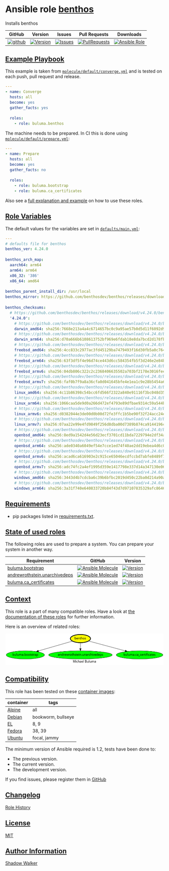 # Ansible role [benthos](https://galaxy.ansible.com/ui/standalone/roles/buluma/benthos/documentation)

Installs benthos

|GitHub|Version|Issues|Pull Requests|Downloads|
|------|-------|------|-------------|---------|
|[![github](https://github.com/buluma/ansible-role-benthos/actions/workflows/molecule.yml/badge.svg)](https://github.com/buluma/ansible-role-benthos/actions/workflows/molecule.yml)|[![Version](https://img.shields.io/github/release/buluma/ansible-role-benthos.svg)](https://github.com/buluma/ansible-role-benthos/releases/)|[![Issues](https://img.shields.io/github/issues/buluma/ansible-role-benthos.svg)](https://github.com/buluma/ansible-role-benthos/issues/)|[![PullRequests](https://img.shields.io/github/issues-pr-closed-raw/buluma/ansible-role-benthos.svg)](https://github.com/buluma/ansible-role-benthos/pulls/)|[![Ansible Role](https://img.shields.io/ansible/role/d/buluma/benthos)](https://galaxy.ansible.com/ui/standalone/roles/buluma/benthos/documentation)|

## [Example Playbook](#example-playbook)

This example is taken from [`molecule/default/converge.yml`](https://github.com/buluma/ansible-role-benthos/blob/master/molecule/default/converge.yml) and is tested on each push, pull request and release.

```yaml
---
- name: Converge
  hosts: all
  become: yes
  gather_facts: yes

  roles:
    - role: buluma.benthos
```

The machine needs to be prepared. In CI this is done using [`molecule/default/prepare.yml`](https://github.com/buluma/ansible-role-benthos/blob/master/molecule/default/prepare.yml):

```yaml
---
- name: Prepare
  hosts: all
  become: yes
  gather_facts: no

  roles:
    - role: buluma.bootstrap
    - role: buluma.ca_certificates
```

Also see a [full explanation and example](https://buluma.github.io/how-to-use-these-roles.html) on how to use these roles.

## [Role Variables](#role-variables)

The default values for the variables are set in [`defaults/main.yml`](https://github.com/buluma/ansible-role-benthos/blob/master/defaults/main.yml):

```yaml
---
# defaults file for benthos
benthos_ver: 4.24.0

benthos_arch_map:
  aarch64: arm64
  arm64: arm64
  x86_32: '386'
  x86_64: amd64

benthos_parent_install_dir: /usr/local
benthos_mirror: https://github.com/benthosdev/benthos/releases/download

benthos_checksums:
  # https://github.com/benthosdev/benthos/releases/download/v4.24.0/benthos_4.24.0_checksums.txt
  '4.24.0':
    # https://github.com/benthosdev/benthos/releases/download/v4.24.0/benthos_4.24.0_darwin_amd64.tar.gz
    darwin_amd64: sha256:7668e213a4a4c6714657bc0c9a95ae57b0d5d11f6092d9af1b4103109c3efe85
    # https://github.com/benthosdev/benthos/releases/download/v4.24.0/benthos_4.24.0_darwin_arm64.tar.gz
    darwin_arm64: sha256:d70a666b6108613752bf969e6fdab18e8da7bcd2d178fb7ef733a5df892af24f
    # https://github.com/benthosdev/benthos/releases/download/v4.24.0/benthos_4.24.0_freebsd_amd64.tar.gz
    freebsd_amd64: sha256:4cc833c2977ac3fd45129ba7479493f16d30fb5a0c764ee17e6bd0a7b3c6aca2
    # https://github.com/benthosdev/benthos/releases/download/v4.24.0/benthos_4.24.0_freebsd_arm64.tar.gz
    freebsd_arm64: sha256:63f3df5f4e96d74ce443d6cc584354fb5f3d246e2e84bfb5d69c2c3ad3c91973
    # https://github.com/benthosdev/benthos/releases/download/v4.24.0/benthos_4.24.0_freebsd_armv6.tar.gz
    freebsd_armv6: sha256:04db806c322c2c2368406635502a703bf2178e3016feeaf15cf874053498b94c
    # https://github.com/benthosdev/benthos/releases/download/v4.24.0/benthos_4.24.0_freebsd_armv7.tar.gz
    freebsd_armv7: sha256:faf0b7f9a8a36cfa0d041645bfe4e1ea1c9e28b5454a691367240fb0bb776112
    # https://github.com/benthosdev/benthos/releases/download/v4.24.0/benthos_4.24.0_linux_amd64.tar.gz
    linux_amd64: sha256:4c11b86398c54bcc6fd566f2322a840e91116f3bc048d3561bc9674f597e8828
    # https://github.com/benthosdev/benthos/releases/download/v4.24.0/benthos_4.24.0_linux_arm64.tar.gz
    linux_arm64: sha256:1066caa5de9d0a266d472ef4793e89dfbae9314c59a544b89c9229943c259d2d
    # https://github.com/benthosdev/benthos/releases/download/v4.24.0/benthos_4.24.0_linux_armv6.tar.gz
    linux_armv6: sha256:d0382044e3de00d0b00d72fe3ffc1b5be90f32f24acc24ed70c387c153d2aad9
    # https://github.com/benthosdev/benthos/releases/download/v4.24.0/benthos_4.24.0_linux_armv7.tar.gz
    linux_armv7: sha256:07aa22e99e4fd9849f256d8dba00d7389b874ca9144196c6c7b26cab8b59f0d5
    # https://github.com/benthosdev/benthos/releases/download/v4.24.0/benthos_4.24.0_openbsd_amd64.tar.gz
    openbsd_amd64: sha256:8ed9a1542d4e56d23ecf3701cd11bda7229794e2df34a5ac83fcfa3cca532217
    # https://github.com/benthosdev/benthos/releases/download/v4.24.0/benthos_4.24.0_openbsd_arm64.tar.gz
    openbsd_arm64: sha256:ade0340a6049ef54e7cce1ed74f40ae2dd19ebea4d6c041f987172110b592b7d
    # https://github.com/benthosdev/benthos/releases/download/v4.24.0/benthos_4.24.0_openbsd_armv6.tar.gz
    openbsd_armv6: sha256:acad6ca616903e2c915ce65046ecdfccbd7abfe8489f72d466d272876ce4e970
    # https://github.com/benthosdev/benthos/releases/download/v4.24.0/benthos_4.24.0_openbsd_armv7.tar.gz
    openbsd_armv7: sha256:adc74fc2a4ef1995d359e1417798e337d14a347130e06d8e3ebfe49bd11f36c6
    # https://github.com/benthosdev/benthos/releases/download/v4.24.0/benthos_4.24.0_windows_amd64.tar.gz
    windows_amd64: sha256:3443d4b7cdcba6c39b6bfbc2019d450c22ba0d214a90ac82266666013f2b5406
    # https://github.com/benthosdev/benthos/releases/download/v4.24.0/benthos_4.24.0_windows_arm64.tar.gz
    windows_arm64: sha256:3a31f740e640833720b84f43d7d97107835329afc8646076b89d13fd90e8d5ab
```

## [Requirements](#requirements)

- pip packages listed in [requirements.txt](https://github.com/buluma/ansible-role-benthos/blob/master/requirements.txt).

## [State of used roles](#state-of-used-roles)

The following roles are used to prepare a system. You can prepare your system in another way.

| Requirement | GitHub | Version |
|-------------|--------|--------|
|[buluma.bootstrap](https://galaxy.ansible.com/buluma/bootstrap)|[![Ansible Molecule](https://github.com/buluma/ansible-role-bootstrap/actions/workflows/molecule.yml/badge.svg)](https://github.com/buluma/ansible-role-bootstrap/actions/workflows/molecule.yml)|[![Version](https://img.shields.io/github/release/buluma/ansible-role-bootstrap.svg)](https://github.com/shadowwalker/ansible-role-bootstrap)|
|[andrewrothstein.unarchivedeps](https://galaxy.ansible.com/buluma/andrewrothstein.unarchivedeps)|[![Ansible Molecule](https://github.com/buluma/andrewrothstein.unarchivedeps/actions/workflows/molecule.yml/badge.svg)](https://github.com/buluma/andrewrothstein.unarchivedeps/actions/workflows/molecule.yml)|[![Version](https://img.shields.io/github/release/buluma/andrewrothstein.unarchivedeps.svg)](https://github.com/shadowwalker/andrewrothstein.unarchivedeps)|
|[buluma.ca_certificates](https://galaxy.ansible.com/buluma/ca_certificates)|[![Ansible Molecule](https://github.com/buluma/ansible-role-ca_certificates/actions/workflows/molecule.yml/badge.svg)](https://github.com/buluma/ansible-role-ca_certificates/actions/workflows/molecule.yml)|[![Version](https://img.shields.io/github/release/buluma/ansible-role-ca_certificates.svg)](https://github.com/shadowwalker/ansible-role-ca_certificates)|

## [Context](#context)

This role is a part of many compatible roles. Have a look at [the documentation of these roles](https://buluma.github.io/) for further information.

Here is an overview of related roles:

![dependencies](https://raw.githubusercontent.com/buluma/ansible-role-benthos/png/requirements.png "Dependencies")

## [Compatibility](#compatibility)

This role has been tested on these [container images](https://hub.docker.com/u/buluma):

|container|tags|
|---------|----|
|[Alpine](https://hub.docker.com/r/buluma/alpine)|all|
|[Debian](https://hub.docker.com/r/buluma/debian)|bookworm, bullseye|
|[EL](https://hub.docker.com/r/buluma/enterpriselinux)|8, 9|
|[Fedora](https://hub.docker.com/r/buluma/fedora)|38, 39|
|[Ubuntu](https://hub.docker.com/r/buluma/ubuntu)|focal, jammy|

The minimum version of Ansible required is 1.2, tests have been done to:

- The previous version.
- The current version.
- The development version.

If you find issues, please register them in [GitHub](https://github.com/buluma/ansible-role-benthos/issues)

## [Changelog](#changelog)

[Role History](https://github.com/buluma/ansible-role-benthos/blob/master/CHANGELOG.md)

## [License](#license)

[MIT](https://github.com/buluma/ansible-role-benthos/blob/master/LICENSE)

## [Author Information](#author-information)

[Shadow Walker](https://buluma.github.io/)

